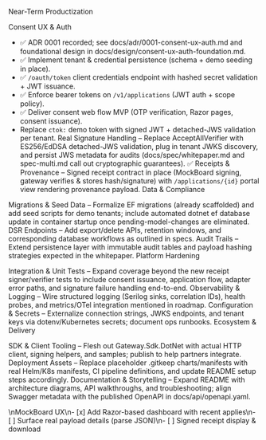 Near-Term Productization

Consent UX & Auth
- ✅ ADR 0001 recorded; see docs/adr/0001-consent-ux-auth.md and foundational design in docs/design/consent-ux-auth-foundation.md.
- ✅ Implement tenant & credential persistence (schema + demo seeding in place).
- ✅ `/oauth/token` client credentials endpoint with hashed secret validation + JWT issuance.
- ✅ Enforce bearer tokens on `/v1/applications` (JWT auth + scope policy).
- ✅ Deliver consent web flow MVP (OTP verification, Razor pages, consent issuance).
- Replace `ctok:` demo token with signed JWT + detached-JWS validation per tenant.
Real Signature Handling – Replace AcceptAllVerifier with ES256/EdDSA detached-JWS validation, plug in tenant JWKS discovery, and persist JWS metadata for audits (docs/spec/whitepaper.md and spec-multi.md call out cryptographic guarantees).
✅ Receipts & Provenance – Signed receipt contract in place (MockBoard signing, gateway verifies & stores hash/signature) with `/applications/{id}` portal view rendering provenance payload.
Data & Compliance

Migrations & Seed Data – Formalize EF migrations (already scaffolded) and add seed scripts for demo tenants; include automated dotnet ef database update in container startup once pending-model-changes are eliminated.
DSR Endpoints – Add export/delete APIs, retention windows, and corresponding database workflows as outlined in specs.
Audit Trails – Extend persistence layer with immutable audit tables and payload hashing strategies expected in the whitepaper.
Platform Hardening

Integration & Unit Tests – Expand coverage beyond the new receipt signer/verifier tests to include consent issuance, application flow, adapter error paths, and signature failure handling end-to-end.
Observability & Logging – Wire structured logging (Serilog sinks, correlation IDs), health probes, and metrics/OTel integration mentioned in roadmap.
Configuration & Secrets – Externalize connection strings, JWKS endpoints, and tenant keys via dotenv/Kubernetes secrets; document ops runbooks.
Ecosystem & Delivery

SDK & Client Tooling – Flesh out Gateway.Sdk.DotNet with actual HTTP client, signing helpers, and samples; publish to help partners integrate.
Deployment Assets – Replace placeholder .gitkeep charts/manifests with real Helm/K8s manifests, CI pipeline definitions, and update README setup steps accordingly.
Documentation & Storytelling – Expand README with architecture diagrams, API walkthroughs, and troubleshooting; align Swagger metadata with the published OpenAPI in docs/api/openapi.yaml.


\nMockBoard UX\n- [x] Add Razor-based dashboard with recent applies\n- [ ] Surface real payload details (parse JSON)\n- [ ] Signed receipt display & download
